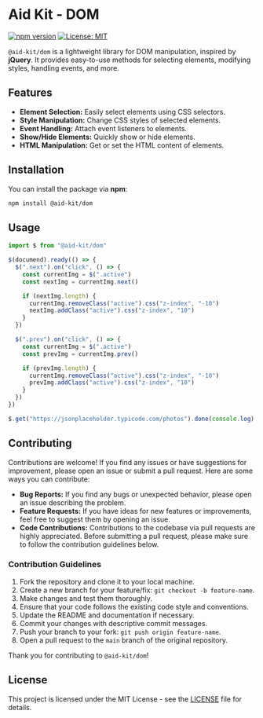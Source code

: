 # Aid Kit - DOM

[![npm version](https://badge.fury.io/js/@aid-kit%2Fdom.svg)](https://badge.fury.io/js/@aid-kit%2Fdom)
[![License: MIT](https://img.shields.io/badge/License-MIT-yellow.svg)](https://opensource.org/licenses/MIT)

`@aid-kit/dom` is a lightweight library for DOM manipulation, inspired by **jQuery**. It provides easy-to-use methods for selecting elements, modifying styles, handling events, and more.

## Features

- **Element Selection:** Easily select elements using CSS selectors.
- **Style Manipulation:** Change CSS styles of selected elements.
- **Event Handling:** Attach event listeners to elements.
- **Show/Hide Elements:** Quickly show or hide elements.
- **HTML Manipulation:** Get or set the HTML content of elements.

## Installation

You can install the package via **npm**:

```bash
npm install @aid-kit/dom
```

## Usage

```javascript
import $ from "@aid-kit/dom"

$(documend).ready(() => {
  $(".next").on("click", () => {
    const currentImg = $(".active")
    const nextImg = currentImg.next()

    if (nextImg.length) {
      currentImg.removeClass("active").css("z-index", "-10")
      nextImg.addClass("active").css("z-index", "10")
    }
  })

  $(".prev").on("click", () => {
    const currentImg = $(".active")
    const prevImg = currentImg.prev()

    if (prevImg.length) {
      currentImg.removeClass("active").css("z-index", "-10")
      prevImg.addClass("active").css("z-index", "10")
    }
  })
})

$.get("https://jsonplaceholder.typicode.com/photos").done(console.log).fail(console.error)
```

## Contributing

Contributions are welcome! If you find any issues or have suggestions for improvement, please open an issue or submit a pull request. Here are some ways you can contribute:

- **Bug Reports:** If you find any bugs or unexpected behavior, please open an issue describing the problem.
- **Feature Requests:** If you have ideas for new features or improvements, feel free to suggest them by opening an issue.
- **Code Contributions:** Contributions to the codebase via pull requests are highly appreciated. Before submitting a pull request, please make sure to follow the contribution guidelines below.

### Contribution Guidelines

1. Fork the repository and clone it to your local machine.
2. Create a new branch for your feature/fix: `git checkout -b feature-name`.
3. Make changes and test them thoroughly.
4. Ensure that your code follows the existing code style and conventions.
5. Update the README and documentation if necessary.
6. Commit your changes with descriptive commit messages.
7. Push your branch to your fork: `git push origin feature-name`.
8. Open a pull request to the `main` branch of the original repository.

Thank you for contributing to `@aid-kit/dom`!

## License

This project is licensed under the MIT License - see the [LICENSE](LICENSE) file for details.
